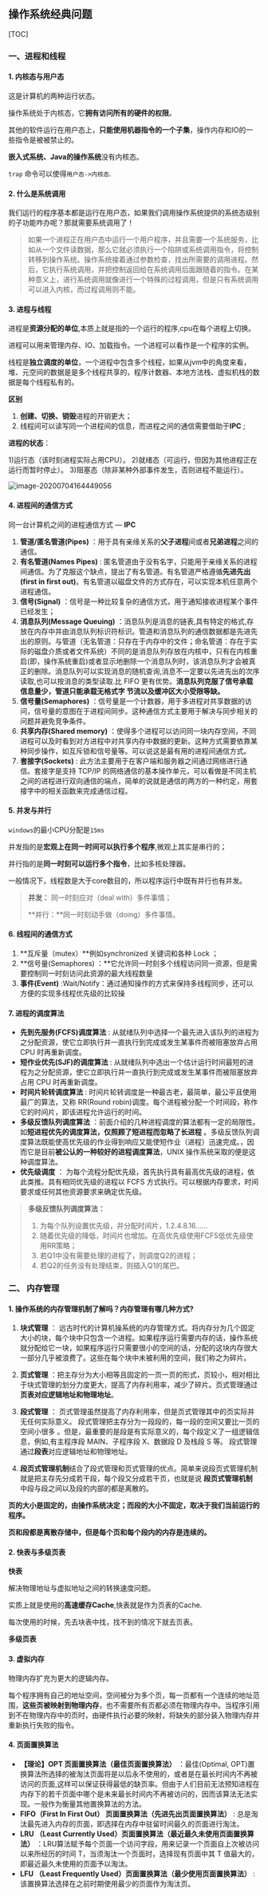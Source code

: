 ## 操作系统经典问题

[TOC]

### 一、进程和线程

#### 1. 内核态与用户态

这是计算机的两种运行状态。

操作系统处于内核态，它**拥有访问所有的硬件的权限**。

其他的软件运行在用户态上，**只能使用机器指令的一个子集**，操作内存和IO的一些指令是被被禁止的。

**嵌入式系统、Java的操作系统**没有内核态。

`trap` 命令可以使得`用户态->内核态`.

#### 2. 什么是系统调用

我们运行的程序基本都是运行在用户态，如果我们调用操作系统提供的系统态级别的子功能咋办呢？那就需要系统调用了！

> 如果一个进程正在用户态中运行一个用户程序，并且需要一个系统服务，比如从一个文件读数据，那么它就必须执行一个陷阱或系统调用指令，将控制转移到操作系统。操作系统接着通过参数检查，找出所需要的调用进程。然后，它执行系统调用，并把控制返回给在系统调用后面跟随着的指令。在某种意义上，进行系统调用就像进行一个特殊的过程调用，但是只有系统调用可以进入内核，而过程调用则不能。

#### 3. 进程与线程

进程是**资源分配的单位**,本质上就是指的一个运行的程序,cpu在每个进程上切换。

进程可以用来管理内存、IO、加载指令。一个进程可以看作是一个程序的实例。



线程是**独立调度的单位**，一个进程中包含多个线程，如果从jvm中的角度来看，堆、元空间的数据是是多个线程共享的，程序计数器、本地方法栈、虚拟机栈的数据是每个线程私有的。



**区别**

1. **创建、切换、销毁**进程的开销更大；
2. 线程间可以读写同一个进程间的信息，而进程之间的通信需要借助于**IPC** ;

**进程的状态**：

1)运行态（该时刻进程实际占用CPU）。
2)就绪态（可运行，但因为其他进程正在运行而暂时停止）。
3)阻塞态（除非某种外部事件发生，否则进程不能运行）。

![image-20200704164449056](.\img\pid-status)

#### 4. 进程间的通信方式

   同一台计算机之间的进程通信方式 — **IPC**

1. **管道/匿名管道(Pipes)** ：用于具有亲缘关系的**父子进程**间或者**兄弟进程**之间的通信。
2. **有名管道(Names Pipes)** : 匿名管道由于没有名字，只能用于亲缘关系的进程间通信。为了克服这个缺点，提出了有名管道。有名管道严格遵循**先进先出(first in first out)**。有名管道以磁盘文件的方式存在，可以实现本机任意两个进程通信。
3. **信号(Signal)** ：信号是一种比较复杂的通信方式，用于通知接收进程某个事件已经发生；
4. **消息队列(Message Queuing)** ：消息队列是消息的链表,具有特定的格式,存放在内存中并由消息队列标识符标识。管道和消息队列的通信数据都是先进先出的原则。与管道（无名管道：只存在于内存中的文件；命名管道：存在于实际的磁盘介质或者文件系统）不同的是消息队列存放在内核中，只有在内核重启(即，操作系统重启)或者显示地删除一个消息队列时，该消息队列才会被真正的删除。消息队列可以实现消息的随机查询,消息不一定要以先进先出的次序读取,也可以按消息的类型读取.比 FIFO 更有优势。**消息队列克服了信号承载信息量少，管道只能承载无格式字 节流以及缓冲区大小受限等缺。**
5. **信号量(Semaphores)** ：信号量是一个计数器，用于多进程对共享数据的访问，信号量的意图在于进程间同步。这种通信方式主要用于解决与同步相关的问题并避免竞争条件。
6. **共享内存(Shared memory)** ：使得多个进程可以访问同一块内存空间，不同进程可以及时看到对方进程中对共享内存中数据的更新。这种方式需要依靠某种同步操作，如互斥锁和信号量等。可以说这是最有用的进程间通信方式。
7. **套接字(Sockets)** : 此方法主要用于在客户端和服务器之间通过网络进行通信。套接字是支持 TCP/IP 的网络通信的基本操作单元，可以看做是不同主机之间的进程进行双向通信的端点，简单的说就是通信的两方的一种约定，用套接字中的相关函数来完成通信过程。

#### 5. 并发与并行

`windows`的最小CPU分配是`15ms`

并发指的是**宏观上在同一时间可以执行多个程序**,微观上其实是串行的；

并行指的是**同一时刻可以运行多个指令**，比如多核处理器。

一般情况下，线程数是大于core数目的，所以程序运行中既有并行也有并发。

> **并发：** 同一时刻应对（deal with）多件事情；
>
> **并行：**同一时刻动手做（doing）多件事情。

#### 6. 线程间的通信方式

1. **互斥量（mutex）**例如synchronized 关键词和各种 Lock ；
2. **信号量(Semaphores) ：**它允许同一时刻多个线程访问同一资源，但是需要控制同一时刻访问此资源的最大线程数量
3. **事件(Event)** :Wait/Notify：通过通知操作的方式来保持多线程同步，还可以方便的实现多线程优先级的比较操

####  7. 进程的调度算法

- **先到先服务(FCFS)调度算法** : 从就绪队列中选择一个最先进入该队列的进程为之分配资源，使它立即执行并一直执行到完成或发生某事件而被阻塞放弃占用 CPU 时再重新调度。
- **短作业优先(SJF)的调度算法** : 从就绪队列中选出一个估计运行时间最短的进程为之分配资源，使它立即执行并一直执行到完成或发生某事件而被阻塞放弃占用 CPU 时再重新调度。
- **时间片轮转调度算法** : 时间片轮转调度是一种最古老，最简单，最公平且使用最广的算法，又称 RR(Round robin)调度。每个进程被分配一个时间段，称作它的时间片，即该进程允许运行的时间。
- **多级反馈队列调度算法** ：前面介绍的几种进程调度的算法都有一定的局限性。如**短进程优先的调度算法，仅照顾了短进程而忽略了长进程** 。多级反馈队列调度算法既能使高优先级的作业得到响应又能使短作业（进程）迅速完成。，因而它是目前**被公认的一种较好的进程调度算法**，UNIX 操作系统采取的便是这种调度算法。
- **优先级调度** ： 为每个流程分配优先级，首先执行具有最高优先级的进程，依此类推。具有相同优先级的进程以 FCFS 方式执行。可以根据内存要求，时间要求或任何其他资源要求来确定优先级。

> **多级反馈队列调度算法：**
>
> 1. 为每个队列设置优先级，并分配时间片，1.2.4.8.16……
> 2. 随着优先级的降低，时间片也增加。在高优先级使用FCFS低优先级使用RR策略；
> 3. 若Q1中没有需要处理的进程了，则调度Q2的进程；
> 4. 若Q2的任务没有处理结束，则插入Q1的尾巴。

### 二、 内存管理

#### 1. 操作系统的内存管理机制了解吗？内存管理有哪几种方式?

1. **块式管理** ： 远古时代的计算机操系统的内存管理方式。将内存分为几个固定大小的块，每个块中只包含一个进程。如果程序运行需要内存的话，操作系统就分配给它一块，如果程序运行只需要很小的空间的话，分配的这块内存很大一部分几乎被浪费了。这些在每个块中未被利用的空间，我们称之为碎片。
2. **页式管理** ：把主存分为大小相等且固定的一页一页的形式，页较小，相对相比于块式管理的划分力度更大，提高了内存利用率，减少了碎片。页式管理通过**页表对应逻辑地址和物理地址**。
3. **段式管理** ： 页式管理虽然提高了内存利用率，但是页式管理其中的页实际并无任何实际意义。 段式管理把主存分为一段段的，每一段的空间又要比一页的空间小很多 。但是，最重要的是段是有实际意义的，每个段定义了一组逻辑信息，例如,有主程序段 MAIN、子程序段 X、数据段 D 及栈段 S 等。 段式管理通过**段表**对应逻辑地址和物理地址。

4. **段页式管理机制**结合了段式管理和页式管理的优点。简单来说段页式管理机制就是把主存先分成若干段，每个段又分成若干页，也就是说 **段页式管理机制** 中段与段之间以及段的内部的都是离散的。

**页的大小是固定的，由操作系统决定；而段的大小不固定，取决于我们当前运行的程序。**

**页和段都是离散存储中，但是每个页和每个段内的内存是连续的。**

#### 2. 快表与多级页表

**快表**

解决物理地址与虚拟地址之间的转换速度问题。

实质上就是使用的**高速缓存Cache**,快表就是作为页表的Cache.

每次使用的时候，先去块表中找，找不到的情况下就去页表。

**多级页表**

#### 3.  虚拟内存

物理内存扩充为更大的逻辑内存。

每个程序拥有自己的地址空间，空间被分为多个页，每一页都有一个连续的地址范围，**这些页被映射到物理内存**，也不需要所有页都必须在物理内存中。当程序引用到不在物理内存中的页时，由硬件执行必要的映射，将缺失的部分装入物理内存并重新执行失败的指令。

#### 4. 页面置换算法

- **【理论】OPT 页面置换算法（最佳页面置换算法）** ：最佳(Optimal, OPT)置换算法所选择的被淘汰页面将是以后永不使用的，或者是在最长时间内不再被访问的页面,这样可以保证获得最低的缺页率。但由于人们目前无法预知进程在内存下的若千页面中哪个是未来最长时间内不再被访问的，因而该算法无法实现。一般作为衡量其他置换算法的方法。
- **FIFO（First In First Out） 页面置换算法（先进先出页面置换算法）** : 总是淘汰最先进入内存的页面，即选择在内存中驻留时间最久的页面进行淘汰。
- **LRU （Least Currently Used）页面置换算法（最近最久未使用页面置换算法）** ：LRU算法赋予每个页面一个访问字段，用来记录一个页面自上次被访问以来所经历的时间 T，当须淘汰一个页面时，选择现有页面中其 T 值最大的，即最近最久未使用的页面予以淘汰。
- **LFU （Least Frequently Used）页面置换算法（最少使用页面置换算法）** : 该置换算法选择在之前时期使用最少的页面作为淘汰页。



